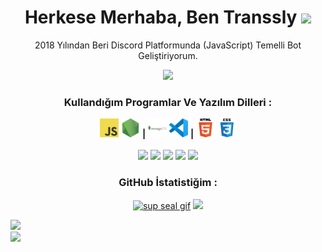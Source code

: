 <h1 align="center">Herkese Merhaba, Ben Transsly <img src="https://media.giphy.com/media/hvRJCLFzcasrR4ia7z/giphy.gif" width="30px"></h1>
<p align="center">
2018 Yılından Beri Discord Platformunda (JavaScript) Temelli Bot Geliştiriyorum. <br>
</p>

<p align="center">
<a href="https://discord.com/users/752683146121707663" target="_blank"><img src="https://img.shields.io/badge/discord%20-7289DA.svg?&style=for-the-badge&logo=discord&logoColor=white"></a>
</p>

<h3 align="center">Kullandığım Programlar Ve Yazılım Dilleri :</h3>
<p align="center">
<code><a href="https://discowzombie.xyz" target="_blank"><img height="30" src="https://raw.githubusercontent.com/github/explore/80688e429a7d4ef2fca1e82350fe8e3517d3494d/topics/javascript/javascript.png"></a></code>
<code><a href="https://discowzombie.xyz" target="_blank"><img height="30" src="https://raw.githubusercontent.com/github/explore/80688e429a7d4ef2fca1e82350fe8e3517d3494d/topics/nodejs/nodejs.png"></a></code>
<strong>|</strong>
<code><a href="https://discowzombie.xyz" target="_blank"><img height="30" src="https://raw.githubusercontent.com/github/explore/80688e429a7d4ef2fca1e82350fe8e3517d3494d/topics/mongodb/mongodb.png"></a></code>
<code><a href="https://discowzombie.xyz" target="_blank"><img height="30" src="https://raw.githubusercontent.com/github/explore/80688e429a7d4ef2fca1e82350fe8e3517d3494d/topics/visual-studio-code/visual-studio-code.png"></a></code>
<strong>|</strong>
<code><a href="https://discowzombie.xyz" target="_blank"><img height="30" src="https://raw.githubusercontent.com/github/explore/80688e429a7d4ef2fca1e82350fe8e3517d3494d/topics/html/html.png"></a></code>
<code><a href="https://discowzombie.xyz" target="_blank"><img height="30" src="https://raw.githubusercontent.com/github/explore/80688e429a7d4ef2fca1e82350fe8e3517d3494d/topics/css/css.png"></a></code>
<br><br>
<code><a href="https://discowzombie.xyz" target="_blank"><img height="40" src="https://img.shields.io/badge/node.js%20-%2343853D.svg?&style=for-the-badge&logo=node.js&logoColor=white"></a></code>
<code><a href="https://discowzombie.xyz" target="_blank"><img height="40" src="https://img.shields.io/badge/javascript%20-%23323330.svg?&style=for-the-badge&logo=javascript&logoColor=%23F7DF1E"></a></code>
<code><a href="https://discowzombie.xyz" target="_blank"><img height="40" src="https://img.shields.io/badge/html5%20-%23E34F26.svg?&style=for-the-badge&logo=html5&logoColor=white"></a></code>
<code><a href="https://discowzombie.xyz" target="_blank"><img height="40" src="https://img.shields.io/badge/css3%20-%231572B6.svg?&style=for-the-badge&logo=css3&logoColor=white"></a></code>
<code><a href="https://discowzombie.xyz" target="_blank"><img height="40" src="https://img.shields.io/badge/MongoDB-%234ea94b.svg?&style=for-the-badge&logo=mongodb&logoColor=white"></a></code>
</p>

<h3 align="center">GitHub İstatistiğim :</h3>
<p align="center">
<a href="https://github.com/Transsly/" target="_blank"><img alt="sup seal gif" src="https://github-readme-stats.vercel.app/api?username=Transsly&theme=dark&show_icons=true&count_private=true&hide_border=true" /></a>
<a href="https://github.com/Transsly/" target="_blank"><img src="https://github-readme-stats.vercel.app/api/top-langs/?username=Transsly&theme=dark&count_private=true&show_icons=true&hide_border=true"/></a>
</p>

![](https://komarev.com/ghpvc/?username=Transsly&color=db0000&label=Toplam+Profil+Görüntelenme+Sayısı+:)
<br>
[![](https://lanyard-profile-readme.vercel.app/api/752683146121707663)](https://discord.com/users/752683146121707663)
